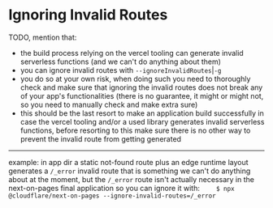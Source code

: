 # Ignoring Invalid Routes

TODO, mention that:

- the build process relying on the vercel tooling can generate invalid serverless functions (and we can't do anything about them)
- you can ignore invalid routes with `--ignoreInvalidRoutes`|`-g`
- you do so at your own risk, when doing such you need to thoroughly check and make sure that ignoring the invalid routes does not break any of your app's functionalities (there is no guarantee, it might or might not, so you need to manually check and make extra sure)
- this should be the last resort to make an application build successfully in case the vercel tooling and/or a used library generates invalid serverless functions, before resorting to this make sure there is no other way to prevent the invalid route from getting generated

---

example:
in app dir a static not-found route plus an edge runtime layout generates a `/_error` invalid route that is something
we can't do anything about at the moment, but the `/_error` route isn't actually necessary in the next-on-pages final application so you can ignore it with:
`     $ npx @cloudflare/next-on-pages --ignore-invalid-routes=/_error
    `
